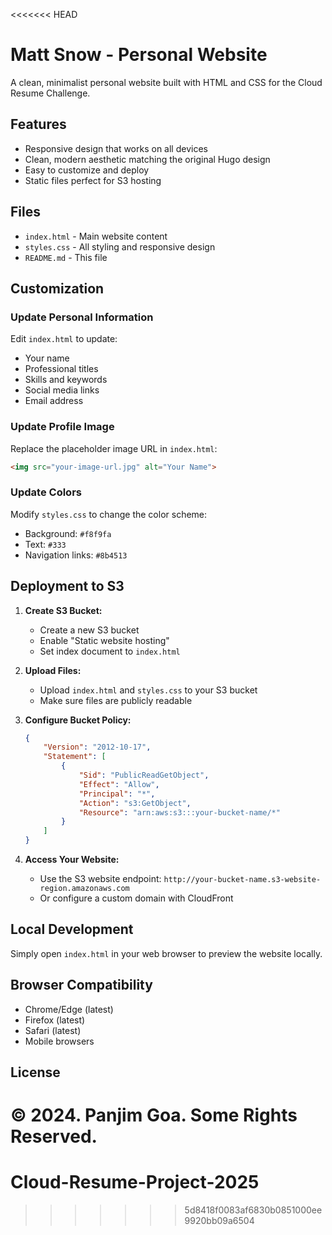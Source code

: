 <<<<<<< HEAD
# Matt Snow - Personal Website

A clean, minimalist personal website built with HTML and CSS for the Cloud Resume Challenge.

## Features

- Responsive design that works on all devices
- Clean, modern aesthetic matching the original Hugo design
- Easy to customize and deploy
- Static files perfect for S3 hosting

## Files

- `index.html` - Main website content
- `styles.css` - All styling and responsive design
- `README.md` - This file

## Customization

### Update Personal Information
Edit `index.html` to update:
- Your name
- Professional titles
- Skills and keywords
- Social media links
- Email address

### Update Profile Image
Replace the placeholder image URL in `index.html`:
```html
<img src="your-image-url.jpg" alt="Your Name">
```

### Update Colors
Modify `styles.css` to change the color scheme:
- Background: `#f8f9fa`
- Text: `#333`
- Navigation links: `#8b4513`

## Deployment to S3

1. **Create S3 Bucket:**
   - Create a new S3 bucket
   - Enable "Static website hosting"
   - Set index document to `index.html`

2. **Upload Files:**
   - Upload `index.html` and `styles.css` to your S3 bucket
   - Make sure files are publicly readable

3. **Configure Bucket Policy:**
   ```json
   {
       "Version": "2012-10-17",
       "Statement": [
           {
               "Sid": "PublicReadGetObject",
               "Effect": "Allow",
               "Principal": "*",
               "Action": "s3:GetObject",
               "Resource": "arn:aws:s3:::your-bucket-name/*"
           }
       ]
   }
   ```

4. **Access Your Website:**
   - Use the S3 website endpoint: `http://your-bucket-name.s3-website-region.amazonaws.com`
   - Or configure a custom domain with CloudFront

## Local Development

Simply open `index.html` in your web browser to preview the website locally.

## Browser Compatibility

- Chrome/Edge (latest)
- Firefox (latest)
- Safari (latest)
- Mobile browsers

## License

© 2024. Panjim Goa. Some Rights Reserved. 
=======
# Cloud-Resume-Project-2025
>>>>>>> 5d8418f0083af6830b0851000ee9920bb09a6504
